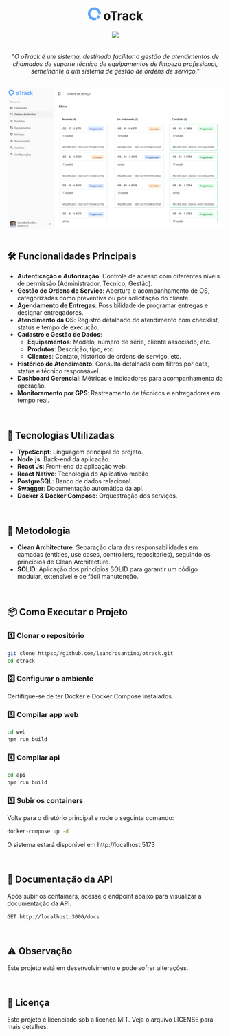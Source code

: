
<div align="center">
  <h1> <img src=".github/logo.svg" width="30" > oTrack</h1>
  <img src="https://skillicons.dev/icons?i=nodejs,typescript,react,postgresql,docker,nginx">
</div>
<br>


<div align="center" >

  <p>
    <i>
      "O oTrack é um sistema, destinado facilitar a gestão de atendimentos de chamados de suporte técnico de equipamentos de limpeza profissional, semelhante a um sistema de gestão de ordens de serviço."
    </i>
  </p>

  <br>

  <img src=".github/preview.png" alt="Diagrama do Sistema" width="700" >

</div>


<br>

## 🛠️ Funcionalidades Principais

- **Autenticação e Autorização**: Controle de acesso com diferentes níveis de permissão (Administrador, Técnico, Gestão).
- **Gestão de Ordens de Serviço**: Abertura e acompanhamento de OS, categorizadas como preventiva ou por solicitação do cliente.
- **Agendamento de Entregas**: Possibilidade de programar entregas e designar entregadores.
- **Atendimento da OS**: Registro detalhado do atendimento com checklist, status e tempo de execução.
- **Cadastro e Gestão de Dados**:
  - **Equipamentos**: Modelo, número de série, cliente associado, etc.
  - **Produtos**: Descrição, tipo, etc.
  - **Clientes**: Contato, histórico de ordens de serviço, etc.
- **Histórico de Atendimento**: Consulta detalhada com filtros por data, status e técnico responsável.
- **Dashboard Gerencial**: Métricas e indicadores para acompanhamento da operação.
- **Monitoramento por GPS**: Rastreamento de técnicos e entregadores em tempo real.

<br>

## 🚀 Tecnologias Utilizadas

- **TypeScript**: Linguagem principal do projeto.
- **Node.js**: Back-end da aplicação.
- **React Js**: Front-end da aplicação web.
- **React Native**: Tecnologia do Aplicativo mobile
- **PostgreSQL**: Banco de dados relacional.
- **Swagger**: Documentação automática da api.
- **Docker & Docker Compose**: Orquestração dos serviços.

<br>

## 📝 Metodologia

- **Clean Architecture**: Separação clara das responsabilidades em camadas (entities, use cases, controllers, repositories), seguindo os princípios de Clean Architecture.
- **SOLID**: Aplicação dos princípios SOLID para garantir um código modular, extensível e de fácil manutenção.

<br>

## 📦 Como Executar o Projeto

### 1️⃣ Clonar o repositório

```sh
git clone https://github.com/leandrosantino/otrack.git
cd otrack
```

### 2️⃣ Configurar o ambiente
Certifique-se de ter Docker e Docker Compose instalados.

### 3️⃣ Compilar app web
```sh
cd web
npm run build
```

### 4️⃣ Compilar api
```sh
cd api
npm run build
```

### 5️⃣ Subir os containers
Volte para o diretório principal e rode o seguinte comando:
```sh
docker-compose up -d
```
O sistema estará disponível em http://localhost:5173

<br>

## 📌 Documentação da API
Após subir os containers, acesse o endpoint abaixo para visualizar a documentação da API.

```
GET http://localhost:3000/docs
```

<br>

## ⚠️ Observação

Este projeto está em desenvolvimento e pode sofrer alterações.

<br>

## 📜 Licença

Este projeto é licenciado sob a licença MIT. Veja o arquivo LICENSE para mais detalhes.

